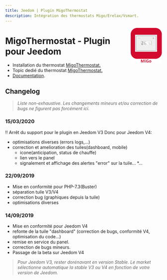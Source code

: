 ```yaml
---
title: Jeedom | Plugin MigoThermostat
description: Intégration des thermostats Migo/Erelax/Vsmart.
---
```


<img align="right" src="../images/migoThermostat_icon.png" width="100">

# MigoThermostat - Plugin pour Jeedom

* Installation du thermostat [MigoThermostat.](https://limad.github.io/plugin-migoThermostat/fr_FR/#tocAnchor-1-3)
* Topic dedié du thermostat [MigoThermostat.](https://www.jeedom.com/forum/viewtopic.php?p=764669#p764669)
* [Documentation](index.md).

## Changelog
>*Liste non-exhaustive. Les changements mineurs et/ou correction de bugs ne figurent pas forcément ici.*
### 15/03/2020
!! Arrêt du support pour le plugin en Jeedom V3
Donc pour Jeedom V4:
* optimisations diverses (errors logs,...)
* correction et amelioration des tuiles(dashboard, mobile)
  - icone(anticipation, status de chauffe)
  - lien vers le panel
  - signalement et affichage des alertes "error" sur la tuile...
 *...
### 22/09/2019
* Mise en conformité pour PHP-7.3(Buster)
* séparation tuile V3/V4
* correction bug (graphiques depuis la tuile)
* optimisations diverses
### 14/09/2019
* Mise en conformité pour Jeedom V4
* refonte de la tuile "dashboard" (correction de bugs, conformité V4, optimisation du code...)
* remise en service du panel.
* correction de bugs mineurs.
* Passage de la beta sur Jeedom V4

>   *Pour Jeedom V3, rester dorénavant en version Stable. Le market sélectionne automatique la stable V3 ou V4 en fonction de votre version de Jeedom.*
